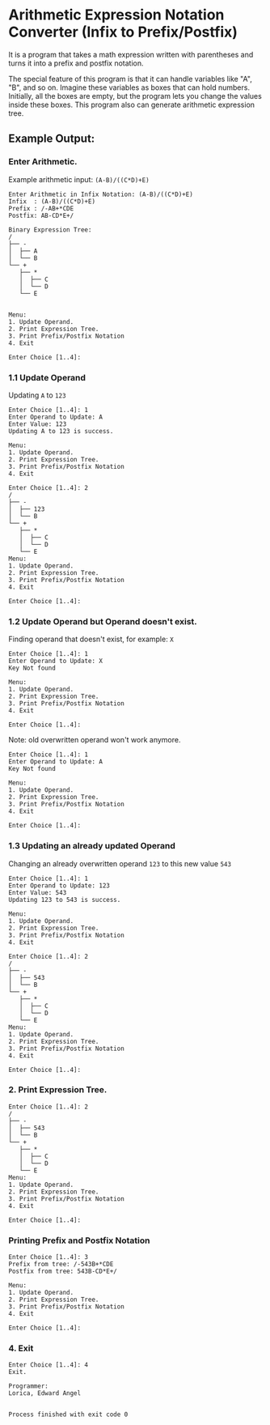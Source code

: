 # Arithmetic Expression Notation Converter (Infix to Prefix/Postfix)
It is a program that takes a math expression written with parentheses and turns it into a prefix and postfix notation.

The special feature of this program is that it can handle variables like "A", "B", and so on.  Imagine these variables as boxes that can hold numbers. Initially, all the boxes are empty, but the program lets you change the values inside these boxes. This program also can generate arithmetic expression tree.

## Example Output:
### Enter Arithmetic.
Example arithmetic input: ```(A-B)/((C*D)+E)```

```
Enter Arithmetic in Infix Notation: (A-B)/((C*D)+E)
Infix  : (A-B)/((C*D)+E)
Prefix : /-AB+*CDE
Postfix: AB-CD*E+/

Binary Expression Tree: 
/
├── -
│  ├── A
│  └── B
└── +
   ├── *
   │  ├── C
   │  └── D
   └── E


Menu:
1. Update Operand.
2. Print Expression Tree.
3. Print Prefix/Postfix Notation
4. Exit

Enter Choice [1..4]: 
```

### 1.1 Update Operand
Updating ```A``` to ```123```
```
Enter Choice [1..4]: 1
Enter Operand to Update: A
Enter Value: 123
Updating A to 123 is success.

Menu:
1. Update Operand.
2. Print Expression Tree.
3. Print Prefix/Postfix Notation
4. Exit

Enter Choice [1..4]: 2
/
├── -
│  ├── 123
│  └── B
└── +
   ├── *
   │  ├── C
   │  └── D
   └── E
Menu:
1. Update Operand.
2. Print Expression Tree.
3. Print Prefix/Postfix Notation
4. Exit

Enter Choice [1..4]: 
```
### 1.2 Update Operand but Operand doesn't exist.
Finding operand that doesn't exist, for example: ```X```
```
Enter Choice [1..4]: 1
Enter Operand to Update: X
Key Not found

Menu:
1. Update Operand.
2. Print Expression Tree.
3. Print Prefix/Postfix Notation
4. Exit

Enter Choice [1..4]: 
```
Note: old overwritten operand won't work anymore.
```
Enter Choice [1..4]: 1
Enter Operand to Update: A
Key Not found

Menu:
1. Update Operand.
2. Print Expression Tree.
3. Print Prefix/Postfix Notation
4. Exit

Enter Choice [1..4]: 
```
### 1.3 Updating an already updated Operand
Changing an already overwritten operand ```123``` to this new value ```543```
```
Enter Choice [1..4]: 1
Enter Operand to Update: 123
Enter Value: 543
Updating 123 to 543 is success.

Menu:
1. Update Operand.
2. Print Expression Tree.
3. Print Prefix/Postfix Notation
4. Exit

Enter Choice [1..4]: 2
/
├── -
│  ├── 543
│  └── B
└── +
   ├── *
   │  ├── C
   │  └── D
   └── E
Menu:
1. Update Operand.
2. Print Expression Tree.
3. Print Prefix/Postfix Notation
4. Exit

Enter Choice [1..4]: 
```
### 2. Print Expression Tree.
```
Enter Choice [1..4]: 2
/
├── -
│  ├── 543
│  └── B
└── +
   ├── *
   │  ├── C
   │  └── D
   └── E
Menu:
1. Update Operand.
2. Print Expression Tree.
3. Print Prefix/Postfix Notation
4. Exit

Enter Choice [1..4]: 
```
### Printing Prefix and Postfix Notation
```
Enter Choice [1..4]: 3
Prefix from tree: /-543B+*CDE
Postfix from tree: 543B-CD*E+/

Menu:
1. Update Operand.
2. Print Expression Tree.
3. Print Prefix/Postfix Notation
4. Exit

Enter Choice [1..4]: 
```
### 4. Exit
```
Enter Choice [1..4]: 4
Exit.

Programmer:
Lorica, Edward Angel


Process finished with exit code 0
```
